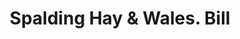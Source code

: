 ---
doi: 10.7916/D8JW9S37
date_other: '1860'
date_other_textual: 1860-1869
form: printed ephemera
genre:
- Invoices
name:
- Spalding Hay & Wales
object_in_context_url: https://biggert.cul.columbia.edu/items/view/ave_biggert_01797
subject_hierarchical_geographic:
- Boston, Massachusetts, United States
subject_name:
- Spalding Hay & Wales
title: Spalding Hay & Wales. Bill
sort_title: Spalding Hay & Wales. Bill
call_number: ave_biggert_01797
coordinates:
- 42.35805555555556,-71.06361111111111
pid: ave_biggert_01797
identifiers: ave_biggert_01797
permalink: /biggert/ave_biggert_01797/
layout: iiif-image-page
---